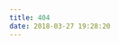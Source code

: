 ```yaml
---
title: 404
date: 2018-03-27 19:28:20
---
```


<script type="text/javascript" src="//qzonestyle.gtimg.cn/qzone/hybrid/app/404/search_children.js" charset="utf-8" homePageUrl="https://ineva.cn" homePageName="回到我的主页"></script>
